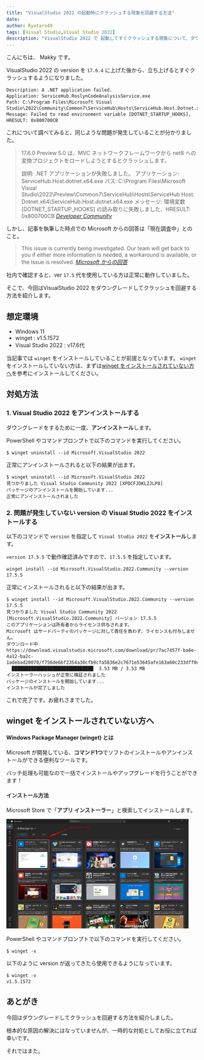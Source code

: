 ```yaml
---
title: "VisualStudio 2022 の起動時にクラッシュする現象を回避する方法"
date: 
author: Ryotaro49
tags: [Visual Studio,Visual Studio 2022]
description: "VisualStudio 2022 で 起動してすぐクラッシュする現象について、ダウングレードで回避する方法を紹介します。"
---
```


こんにちは、 Makky です。

VisualStudio 2022 の version を `17.6.4` に上げた後から、立ち上げるとすぐクラッシュするようになりました。

```{4}:title=イベントビューアーでのエラーログ
Description: A .NET application failed.
Application: ServiceHub.RoslynCodeAnalysisService.exe
Path: C:\Program Files\Microsoft Visual Studio\2022\Community\Common7\ServiceHub\Hosts\ServiceHub.Host.Dotnet.x64\ServiceHub.RoslynCodeAnalysisService.exe
Message: Failed to read environment variable [DOTNET_STARTUP_HOOKS], HRESULT: 0x800700CB
```

これについて調べてみると、同じような問題が発生していることが分かりました。

> 17.6.0 Preview 5.0 は、MVC ネットワークフレームワークから net8 への変換プロジェクトをロードしようとするとクラッシュします。
>
> 説明: .NET アプリケーションが失敗しました。
> アプリケーション: ServiceHub.Host.dotnet.x64.exe
> パス: C:\Program Files\Microsoft Visual Studio\2022\Preview\Common7\ServiceHub\Hosts\ServiceHub.Host.Dotnet.x64\ServiceHub.Host.dotnet.x64.exe
> メッセージ: 環境変数 [DOTNET_STARTUP_HOOKS] の読み取りに失敗しました、HRESULT: 0x800700CB
> <cite>[Developer Community](https://developercommunity.visualstudio.com/t/Failed-to-read-environment-variable-DOT/10352220?q=visual+studio+2022+Failed+to+read+environment+variable)</cite>

しかし、記事を執筆した時点での Microsoft からの回答は「現在調査中」とのこと。
> This issue is currently being investigated. Our team will get back to you if either more information is needed, a workaround is available, or the issue is resolved.
> <cite>[Microsoft からの回答](https://developercommunity.visualstudio.com/t/Failed-to-read-environment-variable-DOT/10352220#T-N10357862)</cite>

社内で確認すると、ver `17.5` 代を使用している方は正常に動作していました。

そこで、今回はVisualStudio 2022 をダウングレードしてクラッシュを回避する方法を紹介します。

## 想定環境

- Windows 11
- winget : v1.5.1572
- Visual Studio 2022 : v17.6代

当記事では `winget` をインストールしていることが前提となっています。 `winget` をインストールしていない方は、まずは[winget をインストールされていない方へ](#winget-をインストールされていない方へ)を参考にインストールしてください。

## 対処方法

### 1. Visual Studio 2022 をアンインストールする

ダウングレードをするために一度、**アンインストール**します。

PowerShell やコマンドプロンプトで以下のコマンドを実行してください。

```:title=アンインストール
$ winget uninstall --id Microsoft.VisualStudio 2022
```

正常にアンインストールされると以下の結果が出ます。
```{1,4}:title=アンインストール結果
$ winget uninstall --id Microsoft.VisualStudio 2022
見つかりました Visual Studio Community 2022 [XPDCFJDKLZJLP8]
パッケージのアンインストールを開始しています...
正常にアンインストールされました
```
### 2. 問題が発生していない version の Visual Studio 2022 をインストールする

以下のコマンドで `version` を指定して `Visual Studio 2022` を**インストール**します。

`version 17.5.5` で動作確認済みですので、`17.5.5` を指定しています。

```:title=インストール
winget install --id Microsoft.VisualStudio.2022.Community --version 17.5.5
```

正常にインストールされると以下の結果が出ます。

```{1,9}:title=インストール結果
$ winget install --id Microsoft.VisualStudio.2022.Community --version 17.5.5
見つかりました Visual Studio Community 2022 [Microsoft.VisualStudio.2022.Community] バージョン 17.5.5
このアプリケーションは所有者からライセンス供与されます。
Microsoft はサードパーティのパッケージに対して責任を負わず、ライセンスも付与しません。
ダウンロード中 https://download.visualstudio.microsoft.com/download/pr/7ac7457f-ba6e-4a12-ba2c-1adebad20070/f756de6bf2354a30cfb9cfa5836e2c7671e53645afe163a60c233dff0cd15849/vs_Community.exe
  ██████████████████████████████  3.53 MB / 3.53 MB
インストーラーハッシュが正常に検証されました
パッケージのインストールを開始しています...
インストールが完了しました
```

これで完了です。お疲れさまでした。

## winget をインストールされていない方へ

#### Windows Package Manager (winget) とは

Microsoft が開発している、**コマンド1つ**でソフトのインストールやアンインストールができる便利なツールです。

バッチ処理も可能なので一括でインストールやアップグレードを行うことができます！

#### インストール方法

Microsoft Store で「**アプリ インストーラー**」と検索してインストールします。

![Microsoft Store で「アプリ インストーラー」を検索](images/001.png "Microsoft Store で「アプリ インストーラー」を検索")

PowerShell やコマンドプロンプトで以下のコマンドを実行してください。
```:title=動作確認としてversionを出力する
$ winget -v
```
以下のように version が返ってきたら使用できるようになっています。
```:title=出力結果
$ winget -v
v1.5.1572
```

## あとがき

今回はダウングレードしてクラッシュを回避する方法を紹介しました。


根本的な原因の解決にはなっていませんが、一時的な対処としてお役に立てれば幸いです。

それではまた。
